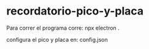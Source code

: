 # recordatorio-pico-y-placa

Para correr el programa corre:
npx electron .

configura el pico y placa en:
config.json